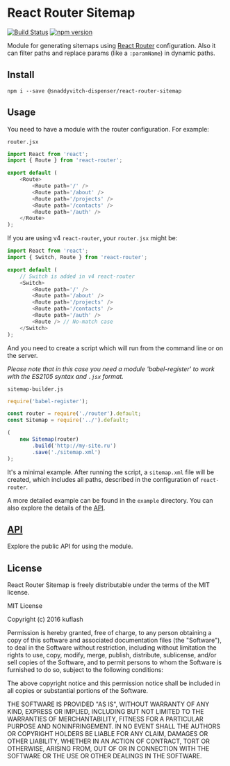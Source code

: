 # React Router Sitemap

[![Build Status](https://travis-ci.org/kuflash/react-router-sitemap.svg?branch=master)](https://travis-ci.org/kuflash/react-router-sitemap) [![npm version](https://badge.fury.io/js/react-router-sitemap.svg)](https://badge.fury.io/js/react-router-sitemap)

Module for generating sitemaps using [React Router](https://www.npmjs.com/package/react-router) configuration. Also it can filter paths and replace params (like a `:paramName`) in dynamic paths.

## Install

`npm i --save @snaddyvitch-dispenser/react-router-sitemap`

## Usage

You need to have a module with the router configuration. For example:

`router.jsx`
```js
import React from 'react';
import { Route } from 'react-router';

export default (
	<Route>
		<Route path='/' />
		<Route path='/about' />
		<Route path='/projects' />
		<Route path='/contacts' />
		<Route path='/auth' />
	</Route>
);
```
If you are using v4 `react-router`, your `router.jsx` might be:
```js
import React from 'react';
import { Switch, Route } from 'react-router';

export default (
	// Switch is added in v4 react-router
	<Switch>
		<Route path='/' />
		<Route path='/about' />
		<Route path='/projects' />
		<Route path='/contacts' />
		<Route path='/auth' />
		<Route /> // No-match case
	</Switch>
);
```
And you need to create a script which will run from the command line or on the server.

_Please note that in this case you need a module 'babel-register' to work with the ES2105 syntax and `.jsx` format._

`sitemap-builder.js`

```js
require('babel-register');

const router = require('./router').default;
const Sitemap = require('../').default;

(
	new Sitemap(router)
		.build('http://my-site.ru')
		.save('./sitemap.xml')
);
```

It's a minimal example. After running the script, a `sitemap.xml` file will be created, which includes all paths, described in the configuration of `react-router`.

A more detailed example can be found in the `example` directory. You can also explore the details of the [API](api.md).


## [API](api.md)
Explore the public API for using the module.

## License

React Router Sitemap is freely distributable under the terms of the MIT license.

MIT License

Copyright (c) 2016 kuflash

Permission is hereby granted, free of charge, to any person obtaining a copy
of this software and associated documentation files (the "Software"), to deal
in the Software without restriction, including without limitation the rights
to use, copy, modify, merge, publish, distribute, sublicense, and/or sell
copies of the Software, and to permit persons to whom the Software is
furnished to do so, subject to the following conditions:

The above copyright notice and this permission notice shall be included in all
copies or substantial portions of the Software.

THE SOFTWARE IS PROVIDED "AS IS", WITHOUT WARRANTY OF ANY KIND, EXPRESS OR
IMPLIED, INCLUDING BUT NOT LIMITED TO THE WARRANTIES OF MERCHANTABILITY,
FITNESS FOR A PARTICULAR PURPOSE AND NONINFRINGEMENT. IN NO EVENT SHALL THE
AUTHORS OR COPYRIGHT HOLDERS BE LIABLE FOR ANY CLAIM, DAMAGES OR OTHER
LIABILITY, WHETHER IN AN ACTION OF CONTRACT, TORT OR OTHERWISE, ARISING FROM,
OUT OF OR IN CONNECTION WITH THE SOFTWARE OR THE USE OR OTHER DEALINGS IN THE
SOFTWARE.

